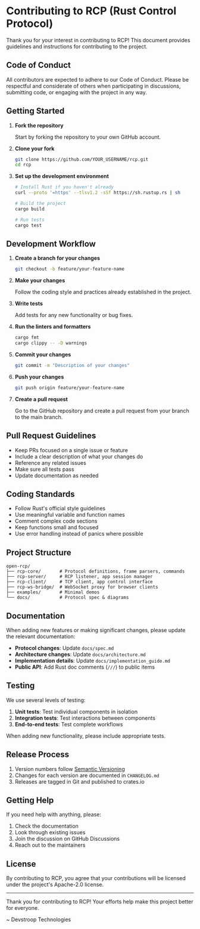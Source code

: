 # Contributing to RCP (Rust Control Protocol)

Thank you for your interest in contributing to RCP! This document provides guidelines and instructions for contributing to the project.

## Code of Conduct

All contributors are expected to adhere to our Code of Conduct. Please be respectful and considerate of others when participating in discussions, submitting code, or engaging with the project in any way.

## Getting Started

1. **Fork the repository**
   
   Start by forking the repository to your own GitHub account.

2. **Clone your fork**
   
   ```bash
   git clone https://github.com/YOUR_USERNAME/rcp.git
   cd rcp
   ```

3. **Set up the development environment**
   
   ```bash
   # Install Rust if you haven't already
   curl --proto '=https' --tlsv1.2 -sSf https://sh.rustup.rs | sh
   
   # Build the project
   cargo build
   
   # Run tests
   cargo test
   ```

## Development Workflow

1. **Create a branch for your changes**
   
   ```bash
   git checkout -b feature/your-feature-name
   ```

2. **Make your changes**
   
   Follow the coding style and practices already established in the project.

3. **Write tests**
   
   Add tests for any new functionality or bug fixes.

4. **Run the linters and formatters**
   
   ```bash
   cargo fmt
   cargo clippy -- -D warnings
   ```

5. **Commit your changes**
   
   ```bash
   git commit -m "Description of your changes"
   ```

6. **Push your changes**
   
   ```bash
   git push origin feature/your-feature-name
   ```

7. **Create a pull request**
   
   Go to the GitHub repository and create a pull request from your branch to the main branch.

## Pull Request Guidelines

- Keep PRs focused on a single issue or feature
- Include a clear description of what your changes do
- Reference any related issues
- Make sure all tests pass
- Update documentation as needed

## Coding Standards

- Follow Rust's official style guidelines
- Use meaningful variable and function names
- Comment complex code sections
- Keep functions small and focused
- Use error handling instead of panics where possible

## Project Structure

```
open-rcp/
├── rcp-core/       # Protocol definitions, frame parsers, commands
├── rcp-server/     # RCP listener, app session manager
├── rcp-client/     # TCP client, app control interface
├── rcp-ws-bridge/  # WebSocket proxy for browser clients
├── examples/       # Minimal demos
└── docs/           # Protocol spec & diagrams
```

## Documentation

When adding new features or making significant changes, please update the relevant documentation:

- **Protocol changes**: Update `docs/spec.md`
- **Architecture changes**: Update `docs/architecture.md` 
- **Implementation details**: Update `docs/implementation_guide.md`
- **Public API**: Add Rust doc comments (`///`) to public items

## Testing

We use several levels of testing:

1. **Unit tests**: Test individual components in isolation
2. **Integration tests**: Test interactions between components
3. **End-to-end tests**: Test complete workflows

When adding new functionality, please include appropriate tests.

## Release Process

1. Version numbers follow [Semantic Versioning](https://semver.org/)
2. Changes for each version are documented in `CHANGELOG.md`
3. Releases are tagged in Git and published to crates.io

## Getting Help

If you need help with anything, please:

1. Check the documentation
2. Look through existing issues
3. Join the discussion on GitHub Discussions
4. Reach out to the maintainers

## License

By contributing to RCP, you agree that your contributions will be licensed under the project's Apache-2.0 license.

---

Thank you for contributing to RCP! Your efforts help make this project better for everyone.

~ Devstroop Technologies
